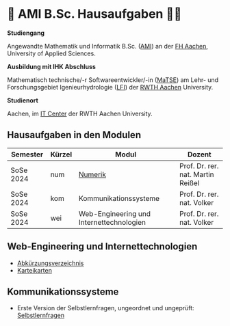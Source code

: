 # :blue_book: AMI B.Sc. Hausaufgaben :student:

**Studiengang**

Angewandte Mathematik und Informatik B.Sc. ([AMI](https://www.fh-aachen.de/studium/angewandte-mathematik-und-informatik-bsc)) an der [FH Aachen](https://www.fh-aachen.de/), University of Applied Sciences.

**Ausbildung mit IHK Abschluss**

Mathematisch technische/-r Softwareentwickler/-in ([MaTSE](https://www.matse-ausbildung.de/startseite.html)) am Lehr- und Forschungsgebiet Igenieurhydrologie ([LFI](https://lfi.rwth-aachen.de/)) der [RWTH Aachen](https://www.rwth-aachen.de/) University.

**Studienort**

Aachen, im [IT Center](https://www.itc.rwth-aachen.de/cms/IT-Center/Lehre-Ausbildung/~letj/MATSE-Ausbildung) der RWTH Aachen University.


## Hausaufgaben in den Modulen

| Semester  | Kürzel | Modul                     | Dozent                           |
| --------- | ------ | ------------------------- | -------------------------------- |
| SoSe 2024 | num    | [Numerik](https://github.com/cortex359/num.ss24)                   | Prof. Dr. rer. nat. Martin Reißel    |
| SoSe 2024 | kom    | Kommunikationssysteme           | Prof. Dr. rer. nat. Volker |
| SoSe 2024 | wei    | Web-Engineering und Internettechnologien               | Prof. Dr. rer. nat. Volker |

## Web-Engineering und Internettechnologien

- [Abkürzungsverzeichnis](./wei-Abkürzungen/Abkürzungsverzeichnis.md)
- [Karteikarten](./wei-Karteikarten/README.md)

## Kommunikationssysteme

- Erste Version der Selbstlernfragen, ungeordnet und ungeprüft:
  [Selbstlernfragen](./kom-Karteikarten/Selbstlernfragen.v0.2.md)
